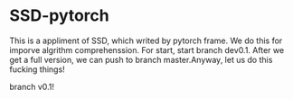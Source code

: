 # SSD-pytorch
This is a appliment of SSD, which writed by pytorch frame.
We do this for imporve algrithm comprehenssion.
For start, start branch dev0.1. After we get a full version,
we can push to branch master.Anyway, let us do this fucking things!

branch v0.1!
